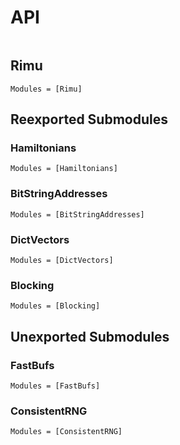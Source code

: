 # API

```@index
```

## Rimu
```@autodocs
Modules = [Rimu]
```
## Reexported Submodules
### Hamiltonians
```@autodocs
Modules = [Hamiltonians]
```

### BitStringAddresses
```@autodocs
Modules = [BitStringAddresses]
```

### DictVectors
```@autodocs
Modules = [DictVectors]
```

### Blocking
```@autodocs
Modules = [Blocking]
```

## Unexported Submodules
### FastBufs
```@autodocs
Modules = [FastBufs]
```

### ConsistentRNG
```@autodocs
Modules = [ConsistentRNG]
```
